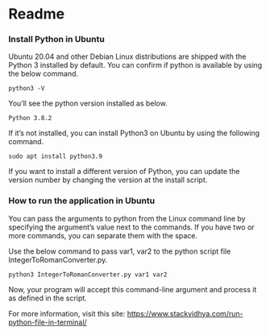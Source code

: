 # Readme


### Install Python in Ubuntu

Ubuntu 20.04 and other Debian Linux distributions are shipped with the Python 3 installed by default. You can confirm if python is available by using the below command.

`python3 -V`

You’ll see the python version installed as below.

`Python 3.8.2`

If it’s not installed, you can install Python3 on Ubuntu by using the following command.

`sudo apt install python3.9`

If you want to install a different version of Python, you can update the version number by changing the version at the install script.



### How to run the application in Ubuntu

You can pass the arguments to python from the Linux command line by specifying the argument’s value next to the commands. If you have two or more commands, you can separate them with the space.

Use the below command to pass var1, var2 to the python script file IntegerToRomanConverter.py.

`python3 IntegerToRomanConverter.py var1 var2`

Now, your program will accept this command-line argument and process it as defined in the script.

For more information, visit this site: https://www.stackvidhya.com/run-python-file-in-terminal/
